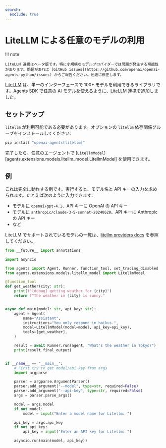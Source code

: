 ```yaml
---
search:
  exclude: true
---
```

# LiteLLM による任意のモデルの利用

!!! note

    LiteLLM 連携はベータ版です。特に小規模なモデルプロバイダーでは問題が発生する可能性があります。問題があれば [GitHub issues](https://github.com/openai/openai-agents-python/issues) からご報告ください。迅速に修正します。

[LiteLLM](https://docs.litellm.ai/docs/) は、単一のインターフェースで 100+ モデルを利用できるライブラリです。Agents SDK で任意の AI モデルを使えるように、LiteLLM 連携を追加しました。

## セットアップ

`litellm` が利用可能である必要があります。オプションの `litellm` 依存関係グループをインストールしてください:

```bash
pip install "openai-agents[litellm]"
```

完了したら、任意のエージェントで [`LitellmModel`][agents.extensions.models.litellm_model.LitellmModel] を使用できます。

## 例

これは完全に動作する例です。実行すると、モデル名と API キーの入力を求められます。たとえば次のように入力できます:

-   モデルに `openai/gpt-4.1`、API キーに OpenAI の API キー
-   モデルに `anthropic/claude-3-5-sonnet-20240620`、API キーに Anthropic の API キー
-   など

LiteLLM でサポートされているモデルの一覧は、[litellm providers docs](https://docs.litellm.ai/docs/providers) を参照してください。

```python
from __future__ import annotations

import asyncio

from agents import Agent, Runner, function_tool, set_tracing_disabled
from agents.extensions.models.litellm_model import LitellmModel

@function_tool
def get_weather(city: str):
    print(f"[debug] getting weather for {city}")
    return f"The weather in {city} is sunny."


async def main(model: str, api_key: str):
    agent = Agent(
        name="Assistant",
        instructions="You only respond in haikus.",
        model=LitellmModel(model=model, api_key=api_key),
        tools=[get_weather],
    )

    result = await Runner.run(agent, "What's the weather in Tokyo?")
    print(result.final_output)


if __name__ == "__main__":
    # First try to get model/api key from args
    import argparse

    parser = argparse.ArgumentParser()
    parser.add_argument("--model", type=str, required=False)
    parser.add_argument("--api-key", type=str, required=False)
    args = parser.parse_args()

    model = args.model
    if not model:
        model = input("Enter a model name for Litellm: ")

    api_key = args.api_key
    if not api_key:
        api_key = input("Enter an API key for Litellm: ")

    asyncio.run(main(model, api_key))
```